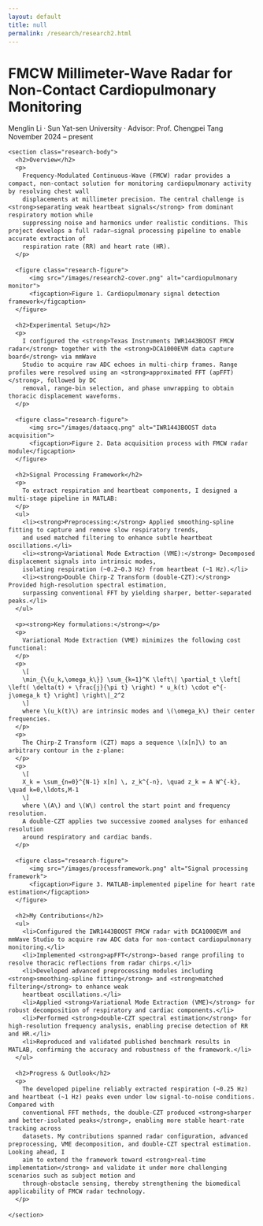 ```yaml
---
layout: default
title: null
permalink: /research/research2.html
---
```


<html lang="en">
<head>
  <meta charset="UTF-8">
  <title>FMCW Millimeter-Wave Radar for Non-Contact Cardiopulmonary Monitoring</title>
  <link rel="stylesheet" href="research.css">
  <!-- MathJax -->
  <script src="https://polyfill.io/v3/polyfill.min.js?features=es6"></script>
  <script id="MathJax-script" async
    src="https://cdn.jsdelivr.net/npm/mathjax@3/es5/tex-mml-chtml.js">
  </script>
</head>
<body>
<div id="research-detail">
  <div class="content-card">
    <h1 class="page__title">
      FMCW Millimeter-Wave Radar for Non-Contact Cardiopulmonary Monitoring
    </h1>
    <p class="meta">
      Menglin Li · Sun Yat-sen University · Advisor: Prof. Chengpei Tang<br>
      November 2024 – present
    </p>

    <section class="research-body">
      <h2>Overview</h2>
      <p>
        Frequency-Modulated Continuous-Wave (FMCW) radar provides a compact, non-contact solution for monitoring cardiopulmonary activity by resolving chest wall 
        displacements at millimeter precision. The central challenge is <strong>separating weak heartbeat signals</strong> from dominant respiratory motion while 
        suppressing noise and harmonics under realistic conditions. This project develops a full radar–signal processing pipeline to enable accurate extraction of 
        respiration rate (RR) and heart rate (HR).
      </p>
      
      <figure class="research-figure">
          <img src="/images/research2-cover.png" alt="cardiopulmonary monitor">
          <figcaption>Figure 1. Cardiopulmonary signal detection framework</figcaption>
      </figure>
      
      <h2>Experimental Setup</h2>
      <p>
        I configured the <strong>Texas Instruments IWR1443BOOST FMCW radar</strong> together with the <strong>DCA1000EVM data capture board</strong> via mmWave 
        Studio to acquire raw ADC echoes in multi-chirp frames. Range profiles were resolved using an <strong>approximated FFT (apFFT)</strong>, followed by DC 
        removal, range-bin selection, and phase unwrapping to obtain thoracic displacement waveforms.
      </p>

      <figure class="research-figure">
          <img src="/images/dataacq.png" alt="IWR1443BOOST data acquisition">
          <figcaption>Figure 2. Data acquisition process with FMCW radar module</figcaption>
      </figure>

      <h2>Signal Processing Framework</h2>
      <p>
        To extract respiration and heartbeat components, I designed a multi-stage pipeline in MATLAB:
      </p>
      <ul>
        <li><strong>Preprocessing:</strong> Applied smoothing-spline fitting to capture and remove slow respiratory trends, 
        and used matched filtering to enhance subtle heartbeat oscillations.</li>
        <li><strong>Variational Mode Extraction (VME):</strong> Decomposed displacement signals into intrinsic modes, 
        isolating respiration (~0.2–0.3 Hz) from heartbeat (~1 Hz).</li>
        <li><strong>Double Chirp-Z Transform (double-CZT):</strong> Provided high-resolution spectral estimation, 
        surpassing conventional FFT by yielding sharper, better-separated peaks.</li>
      </ul>

      <p><strong>Key formulations:</strong></p>
      <p>
        Variational Mode Extraction (VME) minimizes the following cost functional:
      </p>
      <p>
        \[
        \min_{\{u_k,\omega_k\}} \sum_{k=1}^K \left\| \partial_t \left[ \left( \delta(t) + \frac{j}{\pi t} \right) * u_k(t) \cdot e^{-j\omega_k t} \right] \right\|_2^2
        \]
        where \(u_k(t)\) are intrinsic modes and \(\omega_k\) their center frequencies.
      </p>
      <p>
        The Chirp-Z Transform (CZT) maps a sequence \(x[n]\) to an arbitrary contour in the z-plane:
      </p>
      <p>
        \[
        X_k = \sum_{n=0}^{N-1} x[n] \, z_k^{-n}, \quad z_k = A W^{-k}, \quad k=0,\ldots,M-1
        \]
        where \(A\) and \(W\) control the start point and frequency resolution. 
        A double-CZT applies two successive zoomed analyses for enhanced resolution 
        around respiratory and cardiac bands.
      </p>

      <figure class="research-figure">
          <img src="/images/processframework.png" alt="Signal processing framework">
          <figcaption>Figure 3. MATLAB-implemented pipeline for heart rate estimation</figcaption>
      </figure>

      <h2>My Contributions</h2>
      <ul>
        <li>Configured the IWR1443BOOST FMCW radar with DCA1000EVM and mmWave Studio to acquire raw ADC data for non-contact cardiopulmonary monitoring.</li>
        <li>Implemented <strong>apFFT</strong>-based range profiling to resolve thoracic reflections from radar chirps.</li>
        <li>Developed advanced preprocessing modules including <strong>smoothing-spline fitting</strong> and <strong>matched filtering</strong> to enhance weak 
        heartbeat oscillations.</li>
        <li>Applied <strong>Variational Mode Extraction (VME)</strong> for robust decomposition of respiratory and cardiac components.</li>
        <li>Performed <strong>double-CZT spectral estimation</strong> for high-resolution frequency analysis, enabling precise detection of RR and HR.</li>
        <li>Reproduced and validated published benchmark results in MATLAB, confirming the accuracy and robustness of the framework.</li>
      </ul>

      <h2>Progress & Outlook</h2>
      <p>
        The developed pipeline reliably extracted respiration (~0.25 Hz) and heartbeat (~1 Hz) peaks even under low signal-to-noise conditions. Compared with 
        conventional FFT methods, the double-CZT produced <strong>sharper and better-isolated peaks</strong>, enabling more stable heart-rate tracking across 
        datasets. My contributions spanned radar configuration, advanced preprocessing, VME decomposition, and double-CZT spectral estimation. Looking ahead, I 
        aim to extend the framework toward <strong>real-time implementation</strong> and validate it under more challenging scenarios such as subject motion and 
        through-obstacle sensing, thereby strengthening the biomedical applicability of FMCW radar technology.
      </p>

    </section>
  </div>
</div>
</body>
</html>
